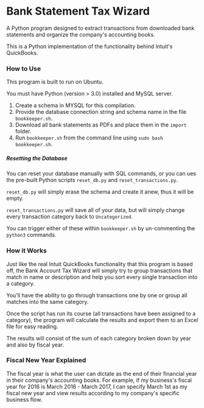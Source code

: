 # Bank Statement Tax Wizard

A Python program designed to extract transactions from downloaded bank statements and organize the 
company's accounting books.

This is a Python implementation of the functionality behind Intuit's QuickBooks.

### How to Use

This program is built to run on Ubuntu.

You must have Python (version > 3.0) installed and MySQL server.

1. Create a schema in MYSQL for this compilation.
2. Provide the database connection string and schema name in the file `bookkeeper.sh`.
3. Download all bank statements as PDFs and place them in the `import` folder.
4. Run `bookkeeper.sh` from the command line using `sudo bash bookkeeper.sh`.

##### Resetting the Database

You can reset your database manually with SQL commands, or you can ues the pre-built Python scripts
`reset_db.py` and `reset_transactions.py`.

`reset_db.py` will simply erase the schema and create it anew, thus it will be empty.

`reset_transactions.py` will save all of your data, but will simply change every transaction category back to `Uncategorized`.

You can trigger either of these within `bookkeeper.sh` by un-commenting the `python3` commands.

### How it Works

Just like the real Intuit QuickBooks functionality that this program is based off, the Bank Account Tax Wizard will 
simply try to group transactions that match in name or description and help you sort every single transaction into a category.

You'll have the ability to go through transactions one by one or group all matches into the same category. 

Once the script has run its course (all transactions have been assigned to a category), the program will 
calculate the results and export them to an Excel file for easy reading.

The results will consist of the sum of each category broken down by year and also by fiscal year.

### Fiscal New Year Explained

The fiscal year is what the user can dictate as the end of their financial year in their company's accounting books.
For example, if my business's fiscal year for 2016 is March 2016 - March 2017, I can specify March 1st as my fiscal
new year and view results according to my company's specific business flow.
